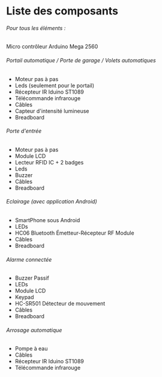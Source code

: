 <h1>Liste des composants</h1>
<h6> Pour tous les éléments : </h6> 
<p> Micro contrôleur Arduino Mega 2560 </p>
<h6> Portail automatique / Porte de garage / Volets automatiques</h6>
<ul> 
	<li>Moteur pas à pas</li>
	<li>Leds (seulement pour le portail)</li>
	<li>Récepteur IR Iduino ST1089</li>
	<li>Télécommande infrarouge</li>
	<li>Câbles</li>
	<li>Capteur d'intensité lumineuse</li>
	<li>Breadboard</li>
</ul>
<h6> Porte d'entrée </h6>
<ul> 
	<li>Moteur pas à pas</li>
	<li>Module LCD</li>
	<li>Lecteur RFID IC + 2 badges</li>
	<li>Leds</li>
	<li>Buzzer</li>
	<li>Câbles</li>
	<li>Breadboard</li>
</ul>
<h6> Eclairage (avec application Android)</h6>
<ul> 
	<li>SmartPhone sous Android</li>
	<li>LEDs</li>
	<li>HC06 Bluetooth Émetteur-Récepteur RF Module</li>
	<li>Câbles</li>
	<li>Breadboard</li>
</ul>
<h6> Alarme connectée </h6>
<ul> 
	<li>Buzzer Passif</li>
	<li>LEDs</li>
	<li>Module LCD</li>
	<li>Keypad</li>
	<li>HC-SR501 Détecteur de mouvement</li>
	<li>Câbles</li>
	<li>Breadboard</li>
</ul>
<h6> Arrosage automatique </h6>
<ul> 
	<li> Pompe à eau </li>
	<li> Câbles </li>
	<li>Récepteur IR Iduino ST1089</li>
	<li>Télécommande infrarouge</li>
</ul>


